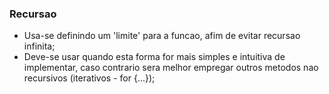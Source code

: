 ### Recursao

- Usa-se definindo um 'limite' para a funcao, afim de evitar recursao infinita;
- Deve-se usar quando esta forma for mais simples e intuitiva de implementar, caso contrario sera melhor empregar outros metodos nao recursivos (iterativos - for {...});